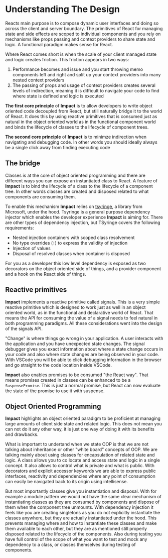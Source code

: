 # Understanding The Design

Reacts main purpose is to compose dynamic user interfaces and doing so across the client and server boundary. The primitives of React for managing state and side effects are scoped to individual components and you rely on mechanisms like props passing and context providers to share state and logic. A functional paradigm makes sense for React.

Where React comes short is when the scale of your client managed state and logic creates friction. This friction appears in two ways:

1. Performance becomes and issue and you start throwing memo components left and right and split up your context providers into many nested context providers
2. The passing of props and usage of context providers creates several levels of indirection, meaning it is difficult to navigate your code to find where state is defined and logic is executed

**The first core principle** of **Impact** is to allow developers to write object oriented code decoupled from React, but still naturally bridge it to the world of React. It does this by using reactive primitives that is consumed just as natural in the object oriented world as in the functional component world and binds the lifecycle of classes to the lifecycle of component trees.

**The second core principle** of **Impact** is to minimze indirection when navigating and debugging code. In other words you should ideally always be a single click away from finding executing code

## The bridge

Classes is at the core of object oriented programming and there are different ways you can expose an instantiated class to React. A feature of **Impact** is to bind the lifecycle of a class to the lifecycle of a component tree. In other words classes are created and disposed related to what components are consuming them.

To enable this mechanism **Impact** relies on [tsyringe](https://github.com/microsoft/tsyringe), a library from Microsoft, under the hood. Tsyringe is a general purpose dependency injector which enables the developer experience **Impact** is aiming for. There are other types of dependency injection, but TSyringe covers the following requirements:

- Nested injection containers with scoped class resolvement
- No type overrides (`!`) to express the validity of injection
- Injection of values
- Disposal of resolved classes when container is disposed

For you as a developer this low level dependency is exposed as two decorators on the object oriented side of things, and a provider component and a hook on the React side of things.

## Reactive primitives

**Impact** implements a reactive primitive called signals. This is a very simple reactive primitive which is designed to work just as well in an object oriented world, as in the functional and declarative world of React. That means the API for consuming the value of a signal needs to feel natural in both programming paradigms. All these considerations went into the design of the signals API.

"Change" is where things go wrong in your application. A user interacts with the application and you have unexpected state changes. The signal debugger gives you exact information about where a state change occurs in your code and also where state changes are being observed in your code. With VSCode you will be able to click debugging information in the browser and go straight to the code location inside VSCode. 

**Impact** also enables promises to be consumed "the React way". That means promises created in classes can be enhanced to be a `SuspensePromise`. This is just a normal promise, but React can now evaluate the state of the promise to use it with suspense.

## Object Oriented Programming

**Impact** highlights an object oriented paradigm to be proficient at managing large amounts of client side state and related logic. This does not mean you can not do it any other way, it is just one way of doing it with its benefits and drawbacks.

What is important to undertand when we state OOP is that we are not talking about inheritance or other "white board" concepts of OOP. We are talking mainly about using classes for encapsulation of related state and logic. A class allows you to co locate and access state and logic in a single concept. It also allows to control what is private and what is public. With decorators and explicit accessor keywords we are able to express public interfaces, reactivity and dependencies where any point of consumption can easily be navigated back to its origin using intellisense.

But most importantly classes give you instantiation and disposal. With for example a module pattern we would not have the same clear mechanism of instantiating classes as they are consumed by components and dispose of them when the component tree unmounts. With dependency injection it feels like you are creating singletons as you do not explicitly instantiate the classes anywhere, but they are actually instantiated under the hood. This prevents managing where and how to instantiate these classes and make them available to each other, but they are as mentioned still properly disposed related to the lifecycle of the components. Also during testing you have full control of the scope of what you want to test and mock any dependency to a class, or classes themselves during testing of components.